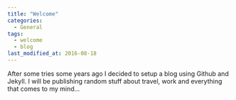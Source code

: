 ```yaml
---
title: "Welcome"
categories:
  - General
tags: 
  - welcome
  - blog
last_modified_at: 2016-08-18
---
```


After some tries some years ago I decided to setup a blog using Github and Jekyll. I will be publishing random stuff about travel, work and everything that comes to my mind...
